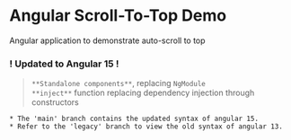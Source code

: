 # Angular Scroll-To-Top Demo
Angular application to demonstrate auto-scroll to top  
 

### ! Updated to Angular 15 !
> `**Standalone components**`, replacing `NgModule`  
> `**inject**` function replacing dependency injection through constructors  

```
* The 'main' branch contains the updated syntax of angular 15.
* Refer to the 'legacy' branch to view the old syntax of angular 13.
``` 
